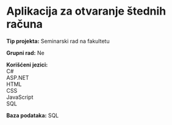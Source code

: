 # Aplikacija za otvaranje štednih računa

**Tip projekta:** Seminarski rad na fakultetu

**Grupni rad:** Ne

**Korišćeni jezici:**  
C#  
ASP.NET  
HTML  
CSS  
JavaScript  
SQL  

**Baza podataka:** SQL
